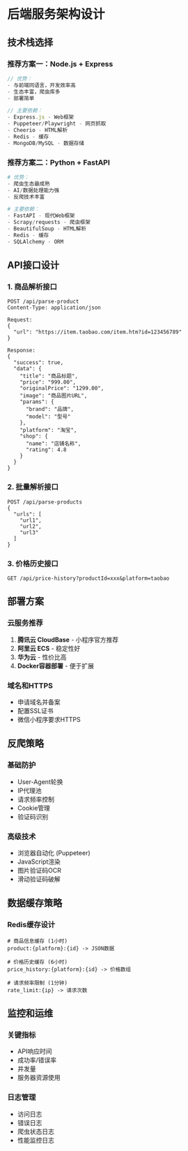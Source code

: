 # 后端服务架构设计

## 技术栈选择

### 推荐方案一：Node.js + Express
```javascript
// 优势：
- 与前端同语言，开发效率高
- 生态丰富，爬虫库多
- 部署简单

// 主要依赖：
- Express.js - Web框架
- Puppeteer/Playwright - 网页抓取
- Cheerio - HTML解析  
- Redis - 缓存
- MongoDB/MySQL - 数据存储
```

### 推荐方案二：Python + FastAPI
```python
# 优势：
- 爬虫生态最成熟
- AI/数据处理能力强
- 反爬技术丰富

# 主要依赖：
- FastAPI - 现代Web框架
- Scrapy/requests - 爬虫框架
- BeautifulSoup - HTML解析
- Redis - 缓存
- SQLAlchemy - ORM
```

## API接口设计

### 1. 商品解析接口
```
POST /api/parse-product
Content-Type: application/json

Request:
{
  "url": "https://item.taobao.com/item.htm?id=123456789"
}

Response:
{
  "success": true,
  "data": {
    "title": "商品标题",
    "price": "999.00",
    "originalPrice": "1299.00", 
    "image": "商品图片URL",
    "params": {
      "brand": "品牌",
      "model": "型号"
    },
    "platform": "淘宝",
    "shop": {
      "name": "店铺名称",
      "rating": 4.8
    }
  }
}
```

### 2. 批量解析接口
```
POST /api/parse-products
{
  "urls": [
    "url1",
    "url2",
    "url3"
  ]
}
```

### 3. 价格历史接口
```
GET /api/price-history?productId=xxx&platform=taobao
```

## 部署方案

### 云服务推荐
1. **腾讯云 CloudBase** - 小程序官方推荐
2. **阿里云 ECS** - 稳定性好
3. **华为云** - 性价比高
4. **Docker容器部署** - 便于扩展

### 域名和HTTPS
- 申请域名并备案
- 配置SSL证书
- 微信小程序要求HTTPS

## 反爬策略

### 基础防护
- User-Agent轮换
- IP代理池
- 请求频率控制
- Cookie管理
- 验证码识别

### 高级技术
- 浏览器自动化 (Puppeteer)
- JavaScript渲染
- 图片验证码OCR
- 滑动验证码破解

## 数据缓存策略

### Redis缓存设计
```
# 商品信息缓存 (1小时)
product:{platform}:{id} -> JSON数据

# 价格历史缓存 (6小时)  
price_history:{platform}:{id} -> 价格数组

# 请求频率限制 (1分钟)
rate_limit:{ip} -> 请求次数
```

## 监控和运维

### 关键指标
- API响应时间
- 成功率/错误率  
- 并发量
- 服务器资源使用

### 日志管理
- 访问日志
- 错误日志
- 爬虫状态日志
- 性能监控日志